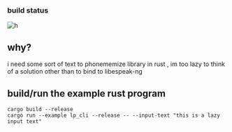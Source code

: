 ### build status
![h](https://github.com/heabeounMKTO/lazy_phonememize/actions/workflows/rust.yml/badge.svg)
## why?
i need some sort of text to phonememize library in rust ,
im too lazy to think of a solution other than to bind to libespeak-ng 


## build/run the example rust program
```
cargo build --release
cargo run --example lp_cli --release -- --input-text "this is a lazy input text"
```
